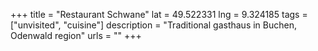 +++
title = "Restaurant Schwane"
lat = 49.522331
lng = 9.324185
tags = ["unvisited", "cuisine"]
description = "Traditional gasthaus in Buchen, Odenwald region"
urls = ""
+++